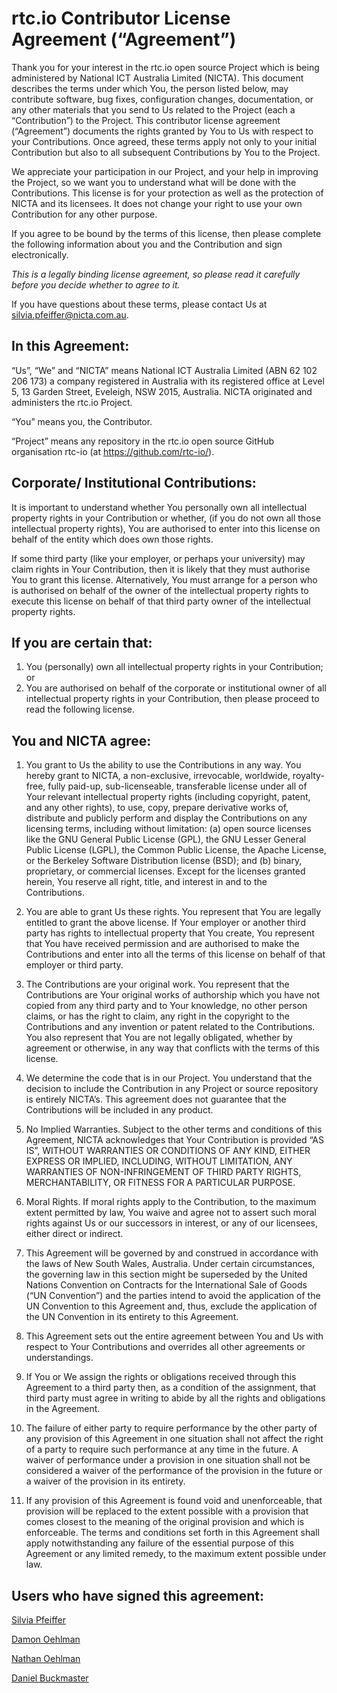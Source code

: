 # rtc.io Contributor License Agreement (“Agreement”)

Thank you for your interest in the rtc.io open source Project which is being administered by National ICT Australia Limited (NICTA). This document describes the terms under which You, the person listed below, may contribute software, bug fixes, configuration changes, documentation, or any other materials that you send to Us related to the Project (each a “Contribution”) to the Project. This contributor license agreement (“Agreement”) documents the rights granted by You to Us with respect to your Contributions. Once agreed, these terms apply not only to your initial Contribution but also to all subsequent Contributions by You to the Project.

We appreciate your participation in our Project, and your help in improving the Project, so we want you to understand what will be done with the Contributions. This license is for your protection as well as the protection of NICTA and its licensees. It does not change your right to use your own Contribution for any other purpose.

If you agree to be bound by the terms of this license, then please complete the following information about you and the Contribution and sign electronically.

_This is a legally binding license agreement, so please read it carefully before you decide whether to agree to it._

If you have questions about these terms, please contact Us at silvia.pfeiffer@nicta.com.au.

## In this Agreement:

“Us”, “We” and “NICTA” means National ICT Australia Limited (ABN 62 102 206 173) a company registered in Australia with its registered office at Level 5, 13 Garden Street, Eveleigh, NSW 2015, Australia. NICTA originated and administers the rtc.io Project.

“You” means you, the Contributor.

“Project” means any repository in the rtc.io open source GitHub organisation rtc-io (at https://github.com/rtc-io/).


## Corporate/ Institutional Contributions:

It is important to understand whether You personally own all intellectual property rights in your Contribution or whether, (if you do not own all those intellectual property rights), You are authorised to enter into this license on behalf of the entity which does own those rights.

If some third party (like your employer, or perhaps your university) may claim rights in Your Contribution, then it is likely that they must authorise You to grant this license. Alternatively, You must arrange for a person who is authorised on behalf of the owner of the intellectual property rights to execute this license on behalf of that third party owner of the intellectual property rights.

## If you are certain that:

1. You (personally) own all intellectual property rights in your Contribution; or
2. You are authorised on behalf of the corporate or institutional owner of all intellectual property rights in your Contribution, then please proceed to read the following license.

## You and NICTA agree:

1. You grant to Us the ability to use the Contributions in any way. You hereby grant to NICTA, a non-exclusive, irrevocable, worldwide, royalty-free, fully paid-up, sub-licenseable, transferable license under all of Your relevant intellectual property rights (including copyright, patent, and any other rights), to use, copy, prepare derivative works of, distribute and publicly perform and display the Contributions on any licensing terms, including without limitation: (a) open source licenses like the GNU General Public License (GPL), the GNU Lesser General Public License (LGPL), the Common Public License, the Apache License, or the Berkeley Software Distribution license (BSD); and (b) binary, proprietary, or commercial licenses. Except for the licenses granted herein, You reserve all right, title, and interest in and to the Contributions.

2. You are able to grant Us these rights. You represent that You are legally entitled to grant the above license. If Your employer or another third party has rights to intellectual property that You create, You represent that You have received permission and are authorised to make the Contributions and enter into all the terms of this license on behalf of that employer or third party.

3. The Contributions are your original work. You represent that the Contributions are Your original works of authorship which you have not copied from any third party and to Your knowledge, no other person claims, or has the right to claim, any right in the copyright to the Contributions and any invention or patent related to the Contributions. You also represent that You are not legally obligated, whether by agreement or otherwise, in any way that conflicts with the terms of this license.

4. We determine the code that is in our Project. You understand that the decision to include the Contribution in any Project or source repository is entirely NICTA’s. This agreement does not guarantee that the Contributions will be included in any product.

5. No Implied Warranties. Subject to the other terms and conditions of this Agreement, NICTA acknowledges that Your Contribution is provided “AS IS”, WITHOUT WARRANTIES OR CONDITIONS OF ANY KIND, EITHER EXPRESS OR IMPLIED, INCLUDING, WITHOUT LIMITATION, ANY WARRANTIES OF NON-INFRINGEMENT OF THIRD PARTY RIGHTS, MERCHANTABILITY, OR FITNESS FOR A PARTICULAR PURPOSE.

6. Moral Rights. If moral rights apply to the Contribution, to the maximum extent permitted by law, You waive and agree not to assert such moral rights against Us or our successors in interest, or any of our licensees, either direct or indirect.

7. This Agreement will be governed by and construed in accordance with the laws of New South Wales, Australia. Under certain circumstances, the governing law in this section might be superseded by the United Nations Convention on Contracts for the International Sale of Goods (“UN Convention”) and the parties intend to avoid the application of the UN Convention to this Agreement and, thus, exclude the application of the UN Convention in its entirety to this Agreement.

8. This Agreement sets out the entire agreement between You and Us with respect to Your Contributions and overrides all other agreements or understandings.

9. If You or We assign the rights or obligations received through this Agreement to a third party then, as a condition of the assignment, that third party must agree in writing to abide by all the rights and obligations in the Agreement.

10. The failure of either party to require performance by the other party of any provision of this Agreement in one situation shall not affect the right of a party to require such performance at any time in the future. A waiver of performance under a provision in one situation shall not be considered a waiver of the performance of the provision in the future or a waiver of the provision in its entirety.

11. If any provision of this Agreement is found void and unenforceable, that provision will be replaced to the extent possible with a provision that comes closest to the meaning of the original provision and which is enforceable. The terms and conditions set forth in this Agreement shall apply notwithstanding any failure of the essential purpose of this Agreement or any limited remedy, to the maximum extent possible under law.


## Users who have signed this agreement:

[Silvia Pfeiffer](https://github.com/silviapfeiffer)

[Damon Oehlman](https://github.com/DamonOehlman)

[Nathan Oehlman](https://github.com/nathanoehlman)

[Daniel Buckmaster](https://github.com/eightyeight)
